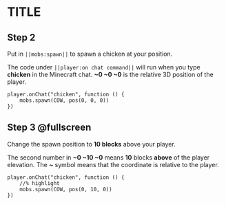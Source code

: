 # TITLE
## Step 2

Put in ``||mobs:spawn||`` to spawn a chicken at your position.

The code under ``||player:on chat command||`` will run when you type **chicken** in the Minecraft chat.
**~0 ~0 ~0** is the relative 3D position of the player.

```blocks
player.onChat("chicken", function () {
    mobs.spawn(COW, pos(0, 0, 0))
})
```

## Step 3 @fullscreen

Change the spawn position to **10 blocks** above your player.

The second number in **~0 ~10 ~0** means **10** blocks **above** of the player elevation.
The **~** symbol means that the coordinate is relative to the player.

```blocks
player.onChat("chicken", function () {
    //% highlight
    mobs.spawn(COW, pos(0, 10, 0))
})
```